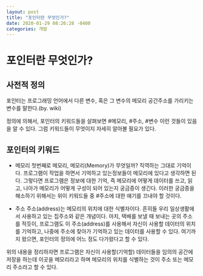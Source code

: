 ```yaml
---
layout: post
title: "포인터란 무엇인가?"
date: 2020-01-29 08:26:28 -0400
categories: 개발
---
```


# 포인터란 무엇인가?

## 사전적 정의
포인터는 프로그래밍 언어에서 다른 변수, 혹은 그 변수의 메모리 공간주소를 가리키는 변수를 말한다.(by. wiki)

정의에 의해서, 포인터의 키워드들을 살펴보면 #메모리, #주소, #변수 이런 것들이 있음을 알 수 있다.
그럼 키워드들이 무엇이지 자세히 알아볼 필요가 있다.

## 포인터의 키워드

- 메모리
첫번째로 메모리, 메모리(Memory)가 무엇일까? 직역하는 그대로 기억이다. 프로그램이 작업을 하면서 기억하고 있는정보들이 메모리에 있다고 생각하면 된다.
그렇다면 프로그램은 정보에 대한 기억, 즉 메모리에 어떻게 데이터를 쓰고, 읽고, 나아가 메모리가 어떻게 구성이 되어 있는지 궁금증이 생긴다. 이러한 궁금증을 해소하기 위해서는 위이 키워드들 중 #주소에 대한 얘기를 끄내야 할 것이다.

- 주소
주소(address)는 메모리의 위치에 대한 식별자이다. 흔히들 우리 일상생활에서 사용하고 있는 집주소와 같은 개념이다. 마치, 택배를 보낼 때 보내는 곳의 주소를 적듯이, 프로그램도 이 주소(address)를 사용해서 자신이 사용할 데이터의 위치를 기억하고, 나중에 주소에 찾아가 기억하고 있는 데이터를 사용할 수 있다.
여기까지 왔으면, 포인터의 정의에 어느 정도 다가왔다고 할 수 있다.

위의 내용을 정리하자면 프로그램은 자신이 사용할(기억할) 데이터들을 임의의 공간에 저장을 하는데 이곳을 메모리라고 하며 메모리의 위치를 식별하는 것이 주소 또는 메모리 주소라고 할 수 있다.
